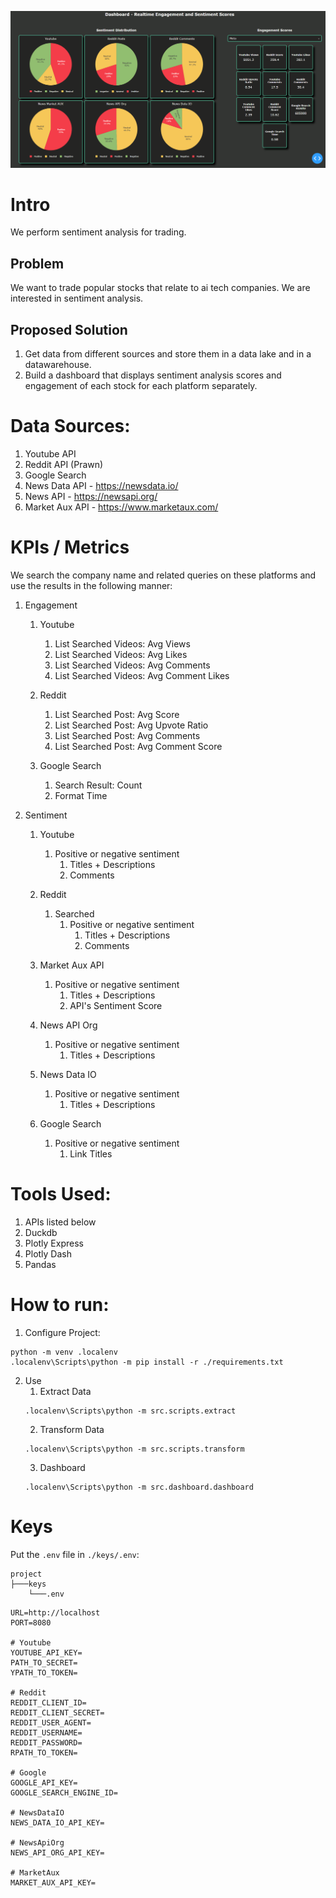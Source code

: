 ![Sample Report Page](public/Dashboard.PNG)



# Intro
We perform sentiment analysis for trading.

## Problem
We want to trade popular stocks that relate to ai tech companies. We are interested in sentiment analysis.

## Proposed Solution
1. Get data from different sources and store them in a data lake and in a datawarehouse.<br>
2. Build a dashboard that displays sentiment analysis scores and engagement of each stock for each platform separately.<br>



# Data Sources:
1. Youtube API
2. Reddit API (Prawn)
3. Google Search
4. News Data API - https://newsdata.io/
5. News API - https://newsapi.org/
6. Market Aux API - https://www.marketaux.com/



# KPIs / Metrics
We search the company name and related queries on these platforms and use the results in the following manner:
1. Engagement<br>
    1. Youtube<br>
        1. List Searched Videos: Avg Views<br>
        2. List Searched Videos: Avg Likes<br>
        3. List Searched Videos: Avg Comments<br>
        4. List Searched Videos: Avg Comment Likes<br>

    2. Reddit<br>
        1. List Searched Post: Avg Score<br>
        2. List Searched Post: Avg Upvote Ratio<br>
        3. List Searched Post: Avg Comments<br>
        4. List Searched Post: Avg Comment Score<br>

    3. Google Search<br>
        1. Search Result: Count<br>
        2. Format Time<br>

2. Sentiment<br>
    1. Youtube<br>
        1. Positive or negative sentiment<br>
            1. Titles + Descriptions<br>
            2. Comments<br>

    2. Reddit<br>
        1. Searched<br>
            1. Positive or negative sentiment<br>
                1. Titles + Descriptions<br>
                2. Comments<br>

    3. Market Aux API<br>
        1. Positive or negative sentiment<br>
            1. Titles + Descriptions<br>
            2. API's Sentiment Score<br>

    4. News API Org<br>
        1. Positive or negative sentiment<br>
            1. Titles + Descriptions<br>

    5. News Data IO<br>
        1. Positive or negative sentiment<br>
            1. Titles + Descriptions<br>

    6. Google Search<br>
        1. Positive or negative sentiment<br>
            1. Link Titles<br>



# Tools Used:
1. APIs listed below
2. Duckdb
3. Plotly Express
4. Plotly Dash
5. Pandas



# How to run:
1. Configure Project:
```
python -m venv .localenv
.localenv\Scripts\python -m pip install -r ./requirements.txt
```

2. Use
    1. Extract Data
    ```
    .localenv\Scripts\python -m src.scripts.extract
    ```
    2. Transform Data
    ```
    .localenv\Scripts\python -m src.scripts.transform
    ```
    3. Dashboard
    ```
    .localenv\Scripts\python -m src.dashboard.dashboard
    ```



# Keys
Put the `.env` file in `./keys/.env`:

```
project
├───keys
    └───.env
```

```
URL=http://localhost
PORT=8080

# Youtube
YOUTUBE_API_KEY=
PATH_TO_SECRET=
YPATH_TO_TOKEN=

# Reddit
REDDIT_CLIENT_ID=
REDDIT_CLIENT_SECRET=
REDDIT_USER_AGENT=
REDDIT_USERNAME=
REDDIT_PASSWORD=
RPATH_TO_TOKEN=

# Google
GOOGLE_API_KEY=
GOOGLE_SEARCH_ENGINE_ID=

# NewsDataIO
NEWS_DATA_IO_API_KEY=

# NewsApiOrg
NEWS_API_ORG_API_KEY=

# MarketAux
MARKET_AUX_API_KEY=
```
